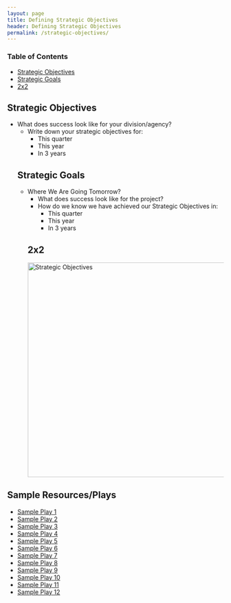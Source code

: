 ```yaml
---
layout: page
title: Defining Strategic Objectives
header: Defining Strategic Objectives
permalink: /strategic-objectives/
---
```

<div class="row">
 <div class="col-md-3">
    <div class="toc">
    <h3>Table of Contents</h3>
    <ul>
    <li><a href="#strategicobjectives">Strategic Objectives</a></li>
    <li><a href="#strategicgoals">Strategic Goals</a></li>
    <li><a href="#2x2">2x2</a></li>
    </ul>
    </div> 
  </div>
  
<h2 class="strategicobjectives">Strategic Objectives</h2>
<ul>
    <li>What does success look like for your division/agency?
    <ul>
    <li>Write down your strategic objectives for:
    <ul>
      <li>This quarter</li>
      <li>This year</li>
      <li>In 3 years</li>
    </ul></ul></li></li>
      
 <h2 class="strategicgoals">Strategic Goals</h2>
 <ul>
    <li>Where We Are Going Tomorrow?
    <ul>
    <li>What does success look like for the project?</li>
    <li>How do we know we have achieved our Strategic Objectives in:
     <ul>
      <li>This quarter</li>
      <li>This year</li>
      <li>In 3 years</li>
      </ul></ul>
    </li></li>
      
  <h2 class="2x2">2x2</h2>
  <img src="../images/StrategicObjectives2x2.png" alt="Strategic Objectives" width="500"/>

</div>

<div class="col-md-3">
<div class="sideLinks">
    <h2>Sample Resources/Plays</h2>
    <ul>
    <li><a href="#">Sample Play 1</a></li>
     <li><a href="#">Sample Play 2</a></li>
     <li><a href="#">Sample Play 3</a></li>
     <li><a href="#">Sample Play 4</a></li>
     <li><a href="#">Sample Play 5</a></li>
     <li><a href="#">Sample Play 6</a></li>
     <li><a href="#">Sample Play 7</a></li>
     <li><a href="#">Sample Play 8</a></li>
     <li><a href="#">Sample Play 9</a></li>
     <li><a href="#">Sample Play 10</a></li>
     <li><a href="#">Sample Play 11</a></li>
     <li><a href="#">Sample Play 12</a></li>
    </ul>
    </div>
</div>
 
</div>
